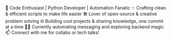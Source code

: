 🚀 Code Enthusiast | Python Developer | Automation Fanatic
✨ Crafting clean & efficient scripts to make life easier
🛠️ Lover of open-source & creative problem solving
🌐 Building cool projects & sharing knowledge, one commit at a time
👨‍💻 Currently automating messaging and exploring backend magic
📫 Connect with me for collabs or tech talks!
<!---
tilak8923/tilak8923 is a ✨ special ✨ repository because its `README.md` (this file) appears on your GitHub profile.
You can click the Preview link to take a look at your changes.
--->
